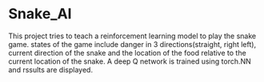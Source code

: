 # Snake_AI

This project tries to teach a reinforcement learning model to play the snake game.
states of the game include danger in 3 directions(straight, right left), current direction of the snake and the location
of the food relative to the current location of the snake.
A deep Q network is trained using torch.NN and rssults are displayed.
